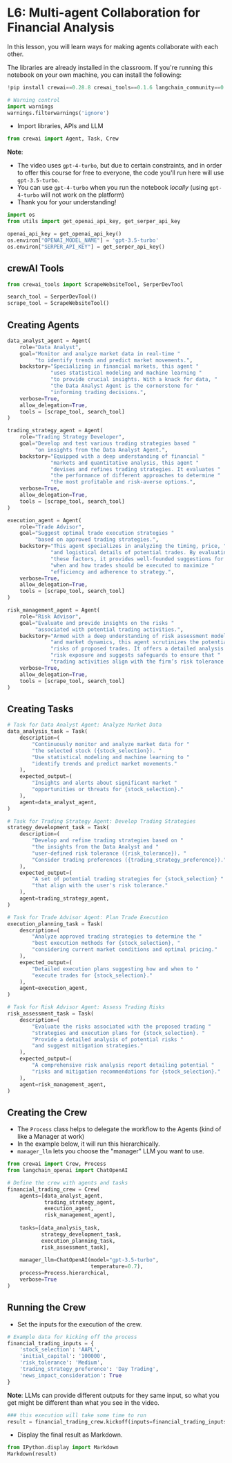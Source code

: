 # L6: Multi-agent Collaboration for Financial Analysis

In this lesson, you will learn ways for making agents collaborate with each other.

The libraries are already installed in the classroom. If you're running this notebook on your own machine, you can install the following:
```Python
!pip install crewai==0.28.8 crewai_tools==0.1.6 langchain_community==0.0.29
```


```python
# Warning control
import warnings
warnings.filterwarnings('ignore')
```

- Import libraries, APIs and LLM


```python
from crewai import Agent, Task, Crew
```

**Note**: 
- The video uses `gpt-4-turbo`, but due to certain constraints, and in order to offer this course for free to everyone, the code you'll run here will use `gpt-3.5-turbo`.
- You can use `gpt-4-turbo` when you run the notebook _locally_ (using `gpt-4-turbo` will not work on the platform)
- Thank you for your understanding!


```python
import os
from utils import get_openai_api_key, get_serper_api_key

openai_api_key = get_openai_api_key()
os.environ["OPENAI_MODEL_NAME"] = 'gpt-3.5-turbo'
os.environ["SERPER_API_KEY"] = get_serper_api_key()
```

## crewAI Tools


```python
from crewai_tools import ScrapeWebsiteTool, SerperDevTool

search_tool = SerperDevTool()
scrape_tool = ScrapeWebsiteTool()
```

## Creating Agents


```python
data_analyst_agent = Agent(
    role="Data Analyst",
    goal="Monitor and analyze market data in real-time "
         "to identify trends and predict market movements.",
    backstory="Specializing in financial markets, this agent "
              "uses statistical modeling and machine learning "
              "to provide crucial insights. With a knack for data, "
              "the Data Analyst Agent is the cornerstone for "
              "informing trading decisions.",
    verbose=True,
    allow_delegation=True,
    tools = [scrape_tool, search_tool]
)
```


```python
trading_strategy_agent = Agent(
    role="Trading Strategy Developer",
    goal="Develop and test various trading strategies based "
         "on insights from the Data Analyst Agent.",
    backstory="Equipped with a deep understanding of financial "
              "markets and quantitative analysis, this agent "
              "devises and refines trading strategies. It evaluates "
              "the performance of different approaches to determine "
              "the most profitable and risk-averse options.",
    verbose=True,
    allow_delegation=True,
    tools = [scrape_tool, search_tool]
)
```


```python
execution_agent = Agent(
    role="Trade Advisor",
    goal="Suggest optimal trade execution strategies "
         "based on approved trading strategies.",
    backstory="This agent specializes in analyzing the timing, price, "
              "and logistical details of potential trades. By evaluating "
              "these factors, it provides well-founded suggestions for "
              "when and how trades should be executed to maximize "
              "efficiency and adherence to strategy.",
    verbose=True,
    allow_delegation=True,
    tools = [scrape_tool, search_tool]
)
```


```python
risk_management_agent = Agent(
    role="Risk Advisor",
    goal="Evaluate and provide insights on the risks "
         "associated with potential trading activities.",
    backstory="Armed with a deep understanding of risk assessment models "
              "and market dynamics, this agent scrutinizes the potential "
              "risks of proposed trades. It offers a detailed analysis of "
              "risk exposure and suggests safeguards to ensure that "
              "trading activities align with the firm’s risk tolerance.",
    verbose=True,
    allow_delegation=True,
    tools = [scrape_tool, search_tool]
)
```

## Creating Tasks


```python
# Task for Data Analyst Agent: Analyze Market Data
data_analysis_task = Task(
    description=(
        "Continuously monitor and analyze market data for "
        "the selected stock ({stock_selection}). "
        "Use statistical modeling and machine learning to "
        "identify trends and predict market movements."
    ),
    expected_output=(
        "Insights and alerts about significant market "
        "opportunities or threats for {stock_selection}."
    ),
    agent=data_analyst_agent,
)
```


```python
# Task for Trading Strategy Agent: Develop Trading Strategies
strategy_development_task = Task(
    description=(
        "Develop and refine trading strategies based on "
        "the insights from the Data Analyst and "
        "user-defined risk tolerance ({risk_tolerance}). "
        "Consider trading preferences ({trading_strategy_preference})."
    ),
    expected_output=(
        "A set of potential trading strategies for {stock_selection} "
        "that align with the user's risk tolerance."
    ),
    agent=trading_strategy_agent,
)

```


```python
# Task for Trade Advisor Agent: Plan Trade Execution
execution_planning_task = Task(
    description=(
        "Analyze approved trading strategies to determine the "
        "best execution methods for {stock_selection}, "
        "considering current market conditions and optimal pricing."
    ),
    expected_output=(
        "Detailed execution plans suggesting how and when to "
        "execute trades for {stock_selection}."
    ),
    agent=execution_agent,
)

```


```python
# Task for Risk Advisor Agent: Assess Trading Risks
risk_assessment_task = Task(
    description=(
        "Evaluate the risks associated with the proposed trading "
        "strategies and execution plans for {stock_selection}. "
        "Provide a detailed analysis of potential risks "
        "and suggest mitigation strategies."
    ),
    expected_output=(
        "A comprehensive risk analysis report detailing potential "
        "risks and mitigation recommendations for {stock_selection}."
    ),
    agent=risk_management_agent,
)
```

## Creating the Crew
- The `Process` class helps to delegate the workflow to the Agents (kind of like a Manager at work)
- In the example below, it will run this hierarchically.
- `manager_llm` lets you choose the "manager" LLM you want to use.


```python
from crewai import Crew, Process
from langchain_openai import ChatOpenAI

# Define the crew with agents and tasks
financial_trading_crew = Crew(
    agents=[data_analyst_agent, 
            trading_strategy_agent, 
            execution_agent, 
            risk_management_agent],
    
    tasks=[data_analysis_task, 
           strategy_development_task, 
           execution_planning_task, 
           risk_assessment_task],
    
    manager_llm=ChatOpenAI(model="gpt-3.5-turbo", 
                           temperature=0.7),
    process=Process.hierarchical,
    verbose=True
)
```

## Running the Crew

- Set the inputs for the execution of the crew.


```python
# Example data for kicking off the process
financial_trading_inputs = {
    'stock_selection': 'AAPL',
    'initial_capital': '100000',
    'risk_tolerance': 'Medium',
    'trading_strategy_preference': 'Day Trading',
    'news_impact_consideration': True
}
```

**Note**: LLMs can provide different outputs for they same input, so what you get might be different than what you see in the video.


```python
### this execution will take some time to run
result = financial_trading_crew.kickoff(inputs=financial_trading_inputs)
```

- Display the final result as Markdown.


```python
from IPython.display import Markdown
Markdown(result)
```


```python

```


```python

```
